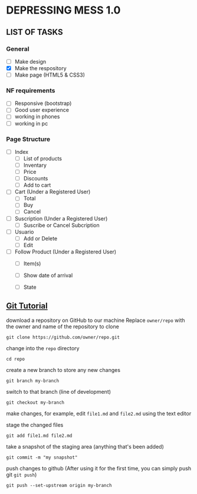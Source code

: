 # DEPRESSING MESS 1.0

## LIST OF TASKS

### General
- [ ] Make design
- [x] Make the respository
- [ ] Make page (HTML5 & CSS3)
 
### NF requirements
- [ ] Responsive (bootstrap)
- [ ] Good user experience
- [ ] working in phones
- [ ] working in pc

### Page Structure
- [ ] Index
  - [ ] List of products
  - [ ] Inventary
  - [ ] Price
  - [ ] Discounts
  - [ ] Add to cart

- [ ] Cart (Under a Registered User)
  -  [ ] Total
  -  [ ] Buy
  -  [ ] Cancel

- [ ] Suscription (Under a Registered User)
  - [ ] Suscribe or Cancel Subcription
 
- [ ] Usuario 
  - [ ] Add or Delete
  - [ ] Edit 

- [ ] Follow Product (Under a Registered User)
  - [ ] Item(s)
  - [ ] Show date of arrival
  - [ ] State


## [Git Tutorial](https://docs.github.com/en/get-started/using-git/about-git)

download a repository on GitHub to our machine
Replace `owner/repo` with the owner and name of the repository to clone
```
git clone https://github.com/owner/repo.git
```
change into the `repo` directory
```
cd repo
```

create a new branch to store any new changes
```
git branch my-branch

```
switch to that branch (line of development)
```
git checkout my-branch

```
make changes, for example, edit `file1.md` and `file2.md` using the text editor

stage the changed files
```
git add file1.md file2.md
```

take a snapshot of the staging area (anything that's been added)
```
git commit -m "my snapshot"
```

push changes to github (After using it for the first time, you can simply push git ```git push```)
```
git push --set-upstream origin my-branch
```

